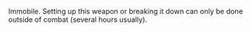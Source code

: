 Immobile. Setting up this weapon or breaking it down can only be done outside of combat (several hours usually).